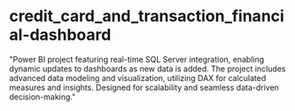 # credit_card_and_transaction_financial-dashboard
"Power BI project featuring real-time SQL Server integration, enabling dynamic updates to dashboards as new data is added. The project includes advanced data modeling and visualization, utilizing DAX for calculated measures and insights. Designed for scalability and seamless data-driven decision-making."
